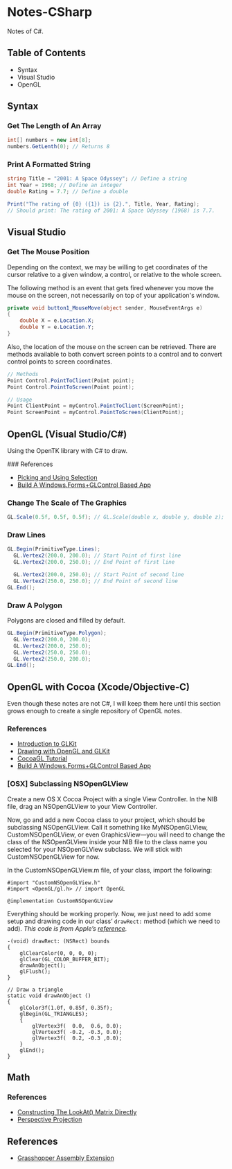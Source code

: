 # Notes-CSharp
Notes of C#.

## Table of Contents

* Syntax
* Visual Studio
* OpenGL

## Syntax

### Get The Length of An Array

```c#
int[] numbers = new int[8];
numbers.GetLenth(0); // Returns 8
```

### Print A Formatted String

```c#
string Title = "2001: A Space Odyssey"; // Define a string
int Year = 1968; // Define an integer
double Rating = 7.7; // Define a double

Print("The rating of {0} ({1}) is {2}.", Title, Year, Rating);
// Should print: The rating of 2001: A Space Odyssey (1968) is 7.7.
```

## Visual Studio

### Get The Mouse Position

Depending on the context, we may be willing to get coordinates of the cursor relative to a given window, a control, or relative to the whole screen.

The following method is an event that gets fired whenever you move the mouse on the screen, not necessarily on top of your application's window.

```C#
private void button1_MouseMove(object sender, MouseEventArgs e)
{
    double X = e.Location.X;
    double Y = e.Location.Y;
}
```

Also, the location of the mouse on the screen can be retrieved. There are methods available to both convert screen points to a control and to convert control points to screen coordinates.

```C#
// Methods
Point Control.PointToClient(Point point);
Point Control.PointToScreen(Point point);

// Usage
Point ClientPoint = myControl.PointToClient(ScreenPoint);
Point ScreenPoint = myControl.PointToScreen(ClientPoint);
```

## OpenGL (Visual Studio/C#)

Using the OpenTK library with C# to draw.

### References

* [Picking and Using Selection](https://www.opengl.org/archives/resources/faq/technical/selection.htm)
* [Build A Windows.Forms+GLControl Based App](http://www.opentk.com/doc/chapter/2/glcontrol)

### Change The Scale of The Graphics

```c#
GL.Scale(0.5f, 0.5f, 0.5f); // GL.Scale(double x, double y, double z);
```

### Draw Lines

```C#
GL.Begin(PrimitiveType.Lines);
  GL.Vertex2(200.0, 200.0); // Start Point of first line
  GL.Vertex2(200.0, 250.0); // End Point of first line

  GL.Vertex2(200.0, 250.0); // Start Point of second line
  GL.Vertex2(250.0, 250.0); // End Point of second line
GL.End();
```

### Draw A Polygon

Polygons are closed and filled by default.

```C#
GL.Begin(PrimitiveType.Polygon);
  GL.Vertex2(200.0, 200.0);
  GL.Vertex2(200.0, 250.0);
  GL.Vertex2(250.0, 250.0);
  GL.Vertex2(250.0, 200.0);
GL.End();
```

## OpenGL with Cocoa (Xcode/Objective-C)

Even though these notes are not C#, I will keep them here until this section grows enough to create a single repository of OpenGL notes.

### References

* [Introduction to GLKit](https://developer.apple.com/library/ios/documentation/GLkit/Reference/GLKit_Collection/index.html#//apple_ref/doc/uid/TP40010915)
* [Drawing with OpenGL and GLKit](https://developer.apple.com/library/ios/documentation/3DDrawing/Conceptual/OpenGLES_ProgrammingGuide/DrawingWithOpenGLES/DrawingWithOpenGLES.html)
* [CocoaGL Tutorial](https://github.com/beelsebob/Cocoa-GL-Tutorial)
* [Build A Windows.Forms+GLControl Based App](http://www.opentk.com/doc/chapter/2/glcontrol)

### [OSX] Subclassing NSOpenGLView

Create a new OS X Cocoa Project with a single View Controller. In the NIB file, drag an NSOpenGLView to your View Controller.

Now, go and add a new Cocoa class to your project, which should be subclassing NSOpenGLView. Call it something like MyNSOpenGLView, CustomNSOpenGLView, or even GraphicsView—you will need to change the class of the NSOpenGLView inside your NIB file to the class name you selected for your NSOpenGLView subclass. We will stick with CustomNSOpenGLView for now.

In the CustomNSOpenGLView.m file, of your class, import the following:

```objc
#import "CustomNSOpenGLView.h"
#import <OpenGL/gl.h> // import OpenGL

@implementation CustomNSOpenGLView
```

Everything should be working properly. Now, we just need to add some setup and drawing code in our class’ `drawRect:` method (which we need to add). *This code is from Apple’s [reference](https://developer.apple.com/library/mac/documentation/GraphicsImaging/Conceptual/OpenGL-MacProgGuide/opengl_drawing/opengl_drawing.html).*

```objc
-(void) drawRect: (NSRect) bounds
{
    glClearColor(0, 0, 0, 0);
    glClear(GL_COLOR_BUFFER_BIT);
    drawAnObject();
    glFlush();
}

// Draw a triangle
static void drawAnObject ()
{
    glColor3f(1.0f, 0.85f, 0.35f);
    glBegin(GL_TRIANGLES);
    {
        glVertex3f(  0.0,  0.6, 0.0);
        glVertex3f( -0.2, -0.3, 0.0);
        glVertex3f(  0.2, -0.3 ,0.0);
    }
    glEnd();
}
```

## Math

### References

* [Constructing The LookAt() Matrix Directly](http://www.cs.virginia.edu/~gfx/Courses/1999/intro.fall99.html/lookat.html)
* [Perspective Projection](http://ogldev.org/www/tutorial12/tutorial12.html)

## References

* [Grasshopper Assembly Extension](https://visualstudiogallery.msdn.microsoft.com/9e389515-0719-47b4-a466-04436b491cd6)

